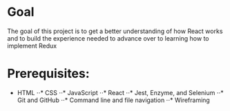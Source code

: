 # Goal
The goal of this project is to get a better understanding of how React works and to build the experience needed to advance over to learning how to implement Redux

# Prerequisites:
* HTML
⋅⋅* CSS
⋅⋅* JavaScript
⋅⋅* React
⋅⋅* Jest, Enzyme, and Selenium
⋅⋅* Git and GitHub
⋅⋅* Command line and file navigation
⋅⋅* Wireframing